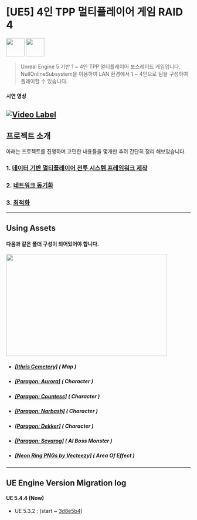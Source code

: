 # [UE5] 4인 TPP 멀티플레이어 게임 RAID 4
<img src="https://github.com/user-attachments/assets/26084a4d-37f4-499c-95a2-f705b0c49d1c" width="50" height="50"/>
<img src="https://github.com/user-attachments/assets/618963f2-05ea-4819-a148-e936e59b7776" width="50" height="50"/>

> Unreal Engine 5 기반 1 ~ 4인 TPP 멀티플레이어 보스레이드 게임입니다. <br>
> NullOnlineSubsystem을 이용하여 LAN 환경에서 1 ~ 4인으로 팀을 구성하여 플레이할 수 있습니다.

#### 시연 영상 <br>
[![Video Label](http://img.youtube.com/vi/_1RxXwJ-9sU/0.jpg)](https://youtu.be/_1RxXwJ-9sU)
------------

## 프로젝트 소개

아래는 프로젝트를 진행하며 고민한 내용들을 몇개만 추려 간단히 정리 해보았습니다.
### 1. [데이터 기반 멀티플레이어 전투 시스템 프레임워크 제작](https://github.com/DPRLive/Raid4/blob/master/Readme/DataDrivenFramework.md)
### 2. [네트워크 동기화](https://github.com/DPRLive/Raid4/blob/master/Readme/NetworkSynchronization.md)
### 3. [최적화](https://github.com/DPRLive/Raid4/blob/master/Readme/Optimization.md)
------------

## Using Assets
#### 다음과 같은 폴더 구성이 되어있어야 합니다.

<img src="https://github.com/user-attachments/assets/b8b26f26-9536-4547-9590-7eeafd4fe96e" width="439" height="278"/>

- ##### [[Ithris Cemetery]](https://www.unrealengine.com/marketplace/ko/product/ithris-cemetery) ( Map ) 
- ##### [[Paragon: Aurora]](https://www.unrealengine.com/marketplace/ko/product/paragon-aurora) ( Character )
- ##### [[Paragon: Countess]](https://www.unrealengine.com/marketplace/ko/product/paragon-countess) ( Character )
- ##### [[Paragon: Narbash]](https://www.unrealengine.com/marketplace/ko/product/paragon-narbash) ( Character ) 
- ##### [[Paragon: Dekker]](https://www.unrealengine.com/marketplace/ko/product/paragon-dekker) ( Character ) 
- ##### [[Paragon: Sevarog]](https://www.unrealengine.com/marketplace/ko/product/paragon-sevarog) ( AI Boss Monster )
- ##### [[Neon Ring PNGs by Vecteezy]](https://www.vecteezy.com/png/50240388-glowing-neon-cyan-circle) ( Area Of Effect )
------------

## UE Engine Version Migration log
#### UE 5.4.4 (Now) </br>
- UE 5.3.2 : (start ~ [3d8e5b4](https://github.com/DPRLive/Raid4/commit/3d8e5b4))
